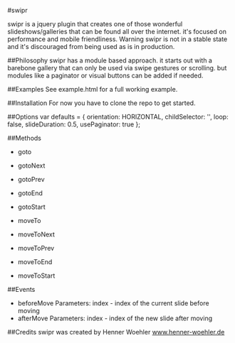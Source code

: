 #swipr

swipr is a jquery plugin that creates one of those wonderful slideshows/galleries that can be found all over the internet.
it's focused on performance and mobile friendliness.
Warning swipr is not in a stable state and it's discouraged from being used as is in production.

##Philosophy
swipr has a module based approach. it starts out with a barebone gallery that can only be used via swipe gestures or scrolling.
but modules like a paginator or visual buttons can be added if needed.

##Examples
See example.html for a full working example.

##Installation
	For now you have to clone the repo to get started.

##Options
	var defaults = {
		orientation: HORIZONTAL,
		childSelector: '',
		loop: false,
		slideDuration: 0.5,
		usePaginator: true
	};

##Methods
- goto
- gotoNext
- gotoPrev
- gotoEnd
- gotoStart

- moveTo
- moveToNext
- moveToPrev
- moveToEnd
- moveToStart

##Events
- beforeMove
  Parameters: index - index of the current slide before moving
- afterMove
  Parameters: index - index of the new slide after moving

##Credits
swipr was created by Henner Woehler
www.henner-woehler.de
